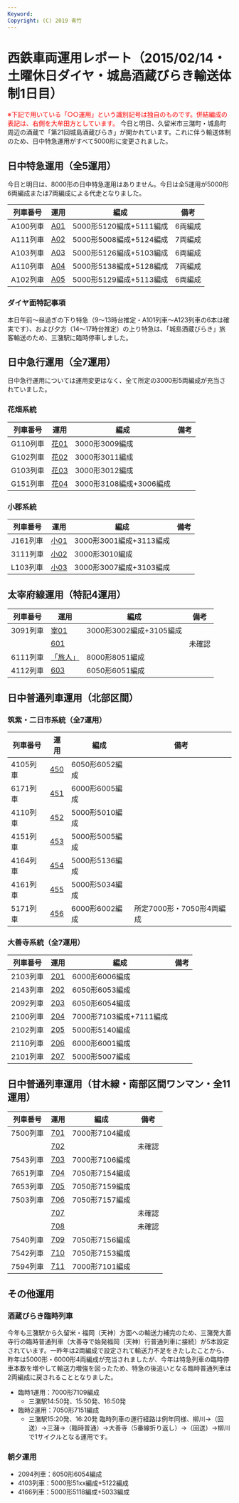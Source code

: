 ```yaml
---
Keyword: 
Copyright: (C) 2019 青竹
---
```


# 西鉄車両運用レポート（2015/02/14・土曜休日ダイヤ・城島酒蔵びらき輸送体制1日目）

<span style="color:#FF0000;">※下記で用いている「○○運用」という識別記号は独自のものです。併結編成の表記は、右側を大牟田方としています。</span>
今日と明日、久留米市三潴町・城島町周辺の酒蔵で「第21回城島酒蔵びらき」が開かれています。これに伴う輸送体制のため、日中特急運用がすべて5000形に変更されました。

## 日中特急運用（全5運用）

今日と明日は、8000形の日中特急運用はありません。今日は全5運用が5000形6両編成または7両編成による代走となりました。

| 列車番号 | 運用 | 編成 | 備考 |
| --- | --- | --- | --- |
| A100列車 | [A01](https://aotake91.net/railway/nishitetsu/dia/20140322/unyoulist-holiday.htm#HA01) | 5000形5120編成+5111編成 | 6両編成 |
| A111列車 | [A02](https://aotake91.net/railway/nishitetsu/dia/20140322/unyoulist-holiday.htm#HA02) | 5000形5008編成+5124編成 | 7両編成 |
| A103列車 | [A03](https://aotake91.net/railway/nishitetsu/dia/20140322/unyoulist-holiday.htm#HA03) | 5000形5126編成+5103編成 | 6両編成 |
| A110列車 | [A04](https://aotake91.net/railway/nishitetsu/dia/20140322/unyoulist-holiday.htm#HA04) | 5000形5138編成+5128編成 | 7両編成 |
| A102列車 | [A05](https://aotake91.net/railway/nishitetsu/dia/20140322/unyoulist-holiday.htm#HA05) | 5000形5129編成+5113編成 | 6両編成 |

### ダイヤ面特記事項

本日午前〜昼過ぎの下り特急（9〜13時台推定・A101列車〜A123列車の6本は確実です）、および夕方（14〜17時台推定）の上り特急は、「城島酒蔵びらき」旅客輸送のため、三潴駅に臨時停車しました。

## 日中急行運用（全7運用）

日中急行運用については運用変更はなく、全て所定の3000形5両編成が充当されていました。

### 花畑系統

| 列車番号 | 運用 | 編成 | 備考 |
| --- | --- | --- | --- |
| G110列車 | [花01](https://aotake91.net/railway/nishitetsu/dia/20140322/unyoulist-holiday.htm#HG01) | 3000形3009編成 |  |
| G102列車 | [花02](https://aotake91.net/railway/nishitetsu/dia/20140322/unyoulist-holiday.htm#HG02) | 3000形3011編成 |  |
| G103列車 | [花03](https://aotake91.net/railway/nishitetsu/dia/20140322/unyoulist-holiday.htm#HG03) | 3000形3012編成 |  |
| G151列車 | [花04](https://aotake91.net/railway/nishitetsu/dia/20140322/unyoulist-holiday.htm#HG04) | 3000形3108編成+3006編成 |  |

### 小郡系統

| 列車番号 | 運用 | 編成 | 備考 |
| --- | --- | --- | --- |
| J161列車 | [小01](https://aotake91.net/railway/nishitetsu/dia/20140322/unyoulist-holiday.htm#HJ01) | 3000形3001編成+3113編成 |  |
| 3111列車 | [小02](https://aotake91.net/railway/nishitetsu/dia/20140322/unyoulist-holiday.htm#HJ02) | 3000形3010編成 |  |
| L103列車 | [小03](https://aotake91.net/railway/nishitetsu/dia/20140322/unyoulist-holiday.htm#HJ03) | 3000形3007編成+3103編成 |  |

## 太宰府線運用（特記4運用）

| 列車番号 | 運用 | 編成 | 備考 |
| --- | --- | --- | --- |
| 3091列車 | [宰01](https://aotake91.net/railway/nishitetsu/dia/20140322/unyoulist-holiday.htm#HL01) | 3000形3002編成+3105編成 |  |
|  | [601](https://aotake91.net/railway/nishitetsu/dia/20140322/unyoulist-holiday.htm#H601) |  | 未確認 |
| 6111列車 | [「旅人」](https://aotake91.net/railway/nishitetsu/dia/20140322/unyoulist-holiday.htm#H602) | 8000形8051編成 |  |
| 4112列車 | [603](https://aotake91.net/railway/nishitetsu/dia/20140322/unyoulist-holiday.htm#H603) | 6050形6051編成 |  |

## 日中普通列車運用（北部区間）

### 筑紫・二日市系統（全7運用）

| 列車番号 | 運用 | 編成 | 備考 |
| --- | --- | --- | --- |
| 4105列車 | [450](https://aotake91.net/railway/nishitetsu/dia/20140322/unyoulist-holiday.htm#H450) | 6050形6052編成 |  |
| 6171列車 | [451](https://aotake91.net/railway/nishitetsu/dia/20140322/unyoulist-holiday.htm#H451) | 6000形6005編成 |  |
| 4110列車 | [452](https://aotake91.net/railway/nishitetsu/dia/20140322/unyoulist-holiday.htm#H452) | 5000形5010編成 |  |
| 4151列車 | [453](https://aotake91.net/railway/nishitetsu/dia/20140322/unyoulist-holiday.htm#H453) | 5000形5005編成 |  |
| 4164列車 | [454](https://aotake91.net/railway/nishitetsu/dia/20140322/unyoulist-holiday.htm#H454) | 5000形5136編成 |  |
| 4161列車 | [455](https://aotake91.net/railway/nishitetsu/dia/20140322/unyoulist-holiday.htm#H455) | 5000形5034編成 |  |
| 5171列車 | [456](https://aotake91.net/railway/nishitetsu/dia/20140322/unyoulist-holiday.htm#H456) | 6000形6002編成 | 所定7000形・7050形4両編成 |

### 大善寺系統（全7運用）

| 列車番号 | 運用 | 編成 | 備考 |
| --- | --- | --- | --- |
| 2103列車 | [201](https://aotake91.net/railway/nishitetsu/dia/20140322/unyoulist-holiday.htm#H201) | 6000形6006編成 |  |
| 2143列車 | [202](https://aotake91.net/railway/nishitetsu/dia/20140322/unyoulist-holiday.htm#H202) | 6050形6053編成 |  |
| 2092列車 | [203](https://aotake91.net/railway/nishitetsu/dia/20140322/unyoulist-holiday.htm#H203) | 6050形6054編成 |  |
| 2100列車 | [204](https://aotake91.net/railway/nishitetsu/dia/20140322/unyoulist-holiday.htm#H204) | 7000形7103編成+7111編成 |  |
| 2102列車 | [205](https://aotake91.net/railway/nishitetsu/dia/20140322/unyoulist-holiday.htm#H205) | 5000形5140編成 |  |
| 2110列車 | [206](https://aotake91.net/railway/nishitetsu/dia/20140322/unyoulist-holiday.htm#H206) | 6000形6001編成 |  |
| 2101列車 | [207](https://aotake91.net/railway/nishitetsu/dia/20140322/unyoulist-holiday.htm#H207) | 5000形5007編成 |  |

## 日中普通列車運用（甘木線・南部区間ワンマン・全11運用）

| 列車番号 | 運用 | 編成 | 備考 |
| --- | --- | --- | --- |
| 7500列車 | [701](https://aotake91.net/railway/nishitetsu/dia/20140322/unyoulist-holiday.htm#H701) | 7000形7104編成 |  |
|  | [702](https://aotake91.net/railway/nishitetsu/dia/20140322/unyoulist-holiday.htm#H702) |  | 未確認 |
| 7543列車 | [703](https://aotake91.net/railway/nishitetsu/dia/20140322/unyoulist-holiday.htm#H703) | 7000形7106編成 |  |
| 7651列車 | [704](https://aotake91.net/railway/nishitetsu/dia/20140322/unyoulist-holiday.htm#H704) | 7050形7154編成 |  |
| 7653列車 | [705](https://aotake91.net/railway/nishitetsu/dia/20140322/unyoulist-holiday.htm#H705) | 7050形7159編成 |  |
| 7503列車 | [706](https://aotake91.net/railway/nishitetsu/dia/20140322/unyoulist-holiday.htm#H706) | 7050形7157編成 |  |
|  | [707](https://aotake91.net/railway/nishitetsu/dia/20140322/unyoulist-holiday.htm#H707) |  | 未確認 |
|  | [708](https://aotake91.net/railway/nishitetsu/dia/20140322/unyoulist-holiday.htm#H708) |  | 未確認 |
| 7540列車 | [709](https://aotake91.net/railway/nishitetsu/dia/20140322/unyoulist-holiday.htm#H709) | 7050形7156編成 |  |
| 7542列車 | [710](https://aotake91.net/railway/nishitetsu/dia/20140322/unyoulist-holiday.htm#H710) | 7050形7153編成 |  |
| 7594列車 | [711](https://aotake91.net/railway/nishitetsu/dia/20140322/unyoulist-holiday.htm#H711) | 7000形7101編成 |  |

## その他運用

### 酒蔵びらき臨時列車

今年も三潴駅から久留米・福岡（天神）方面への輸送力補完のため、三潴発大善寺行の臨時普通列車（大善寺で始発福岡（天神）行普通列車に接続）が5本設定されています。一昨年は2両編成で設定されて輸送力不足をきたしたことから、昨年は5000形・6000形4両編成が充当されましたが、今年は特急列車の臨時停車本数を増やして輸送力増強を図ったため、特急の後追いとなる臨時普通列車は2両編成に戻されることとなりました。
- 臨時1運用：7000形7109編成
    - 三潴駅14:50発、15:50発、16:50発
- 臨時2運用：7050形7151編成
    - 三潴駅15:20発、16:20発
臨時列車の運行経路は例年同様、柳川→（回送）→三潴→（臨時普通）→大善寺（5番線折り返し）→（回送）→柳川で1サイクルとなる運用です。

### 朝夕運用

* 2094列車：6050形6054編成
* 4103列車：5000形51xx編成+5122編成
* 4166列車：5000形5118編成+5033編成

